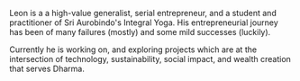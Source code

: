 Leon is a a high-value generalist, serial entrepreneur, and a student and practitioner of Sri Aurobindo's Integral Yoga. His entrepreneurial journey has been of many failures (mostly) and some mild successes (luckily). 

Currently he is working on, and exploring projects which are at the intersection of technology, sustainability, social impact, and wealth creation that serves Dharma.